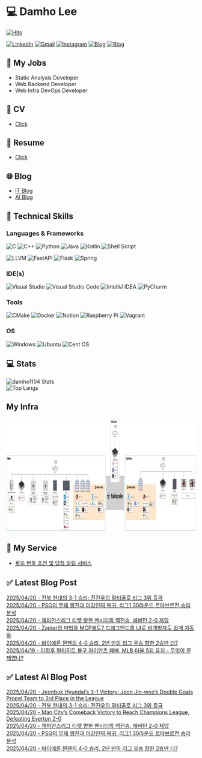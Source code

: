 
# 💻 Damho Lee

[![Hits](https://hits.seeyoufarm.com/api/count/incr/badge.svg?url=https%3A%2F%2Fgithub.com%2Fdamho1104&count_bg=%233D9CC8&title_bg=%23555555&icon=&icon_color=%23E7E7E7&title=hits&edge_flat=false)](https://hits.seeyoufarm.com)  

[![LinkedIn](https://img.shields.io/badge/Linkedin-%230077B5.svg?style=flat&logo=linkedin&logoColor=white)](https://www.linkedin.com/in/damho1104/)
[![Gmail](https://img.shields.io/badge/Gmail-D14836?style=flat&logo=gmail&logoColor=white)](mailto:damho1104@gmail.com)
[![Instagram](https://img.shields.io/badge/Instargram-%23E4405F.svg?style=flat&logo=Instagram&logoColor=white)](https://www.instagram.com/damho1104/)
[![Blog](https://img.shields.io/badge/Blog-%23000000.svg?style=flat&logo=Tistory&logoColor=white)](https://dmomo.co.kr/)
[![Blog](https://img.shields.io/badge/Blog-%23000000.svg?style=flat&logo=WordPress&logoColor=white)](https://blog.ai.dmomo.co.kr/)

## 📃 My Jobs
- Static Analysis Developer
- Web Backend Developer
- Web Infra DevOps Developer

## 📰 CV
- [Click](https://resume.dmomo.net/damho.lee/resume)  

## 📘 Resume
- [Click](https://damho1104.notion.site/8af3191b9815406d95708d9a0cea5a9e)  

## 🌐 Blog
- [IT Blog](https://dmomo.co.kr/)
- [AI Blog](https://blog.ai.dmomo.co.kr/)

## 💪 Technical Skills
### Languages & Frameworks
![C](https://img.shields.io/badge/c-%2300599C.svg?style=flat&logo=c&logoColor=white)
![C++](https://img.shields.io/badge/c++-%2300599C.svg?style=flat&logo=c%2B%2B&logoColor=white)
![Python](https://img.shields.io/badge/Python-3776AB.svg?&style=flat&logo=Python&logoColor=white)
![Java](https://img.shields.io/badge/java-%23ED8B00.svg?style=flat&logo=openjdk&logoColor=white)
![Kotlin](https://img.shields.io/badge/Kotlin-%237F52FF.svg?style=flat&logo=Kotlin&logoColor=white)
![Shell Script](https://img.shields.io/badge/Shell_script-%23121011.svg?style=flat&logo=gnu-bash&logoColor=white)  
  
![LLVM](https://img.shields.io/badge/LLVM/Clang-000B1D.svg?&style=flat&logo=LLVM&logoColor=white)
![FastAPI](https://img.shields.io/badge/FastAPI-005571?style=flat&logo=fastapi)
![Flask](https://img.shields.io/badge/Flask-%23000.svg?style=flat&logo=flask&logoColor=white)
![Spring](https://img.shields.io/badge/Springboot-%236DB33F.svg?style=flat&logo=spring&logoColor=white)
  
  
### IDE(s)
![Visual Studio](https://img.shields.io/badge/Visual%20Studio-5C2D91.svg?style=flat&logo=visual-studio&logoColor=white) 
![Visual Studio Code](https://img.shields.io/badge/Visual%20Studio%20Code-0078d7.svg?style=flat&logo=visual-studio-code&logoColor=white)
![IntelliJ IDEA](https://img.shields.io/badge/IntelliJIDEA-000000.svg?style=flat&logo=intellij-idea&logoColor=white) 
![PyCharm](https://img.shields.io/badge/PyCharm-143?style=flat&logo=pycharm&logoColor=black&color=black&labelColor=green) 


### Tools
![CMake](https://img.shields.io/badge/CMake-%23008FBA.svg?style=flat&logo=cmake&logoColor=white)
![Docker](https://img.shields.io/badge/docker-%230db7ed.svg?style=flat&logo=docker&logoColor=white)
![Notion](https://img.shields.io/badge/Notion-%23000000.svg?style=flat&logo=notion&logoColor=white)
![Raspberry Pi](https://img.shields.io/badge/-RaspberryPi-C51A4A?style=flat&logo=Raspberry-Pi)
![Vagrant](https://img.shields.io/badge/Vagrant-%231563FF.svg?style=flat&logo=vagrant&logoColor=white)


### OS
![Windows](https://img.shields.io/badge/Windows-0078D6?style=flat&logo=windows&logoColor=white)
![Ubuntu](https://img.shields.io/badge/Ubuntu-E95420?style=flat&logo=ubuntu&logoColor=white)
![Cent OS](https://img.shields.io/badge/Cent%20OS-002260?style=flat&logo=centos&logoColor=F0F0F0)


## :computer: Stats
![damho1104 Stats](https://github-readme-stats.vercel.app/api?username=damho1104&hide=issues&show_icons=true&theme=dark)  
![Top Langs](https://github-readme-stats.vercel.app/api/top-langs/?username=damho1104&layout=compact&theme=dark)


## My Infra
<div align="center">
    <p>
    <img src="imgs/infra.png" alt="infra" style="width: 1200px; height: 300px;">
    </p>
</div>


## 📣 My Service
- [로또 번호 추천 및 당첨 알림 서비스](https://lotto.dmomo.co.kr/)  


## ✅ Latest Blog Post

[2025/04/20 - 전북 현대의 3-1 승리: 전진우의 멀티골로 리그 3위 등극](https://dmomo.co.kr/319) <br/>
[2025/04/20 - PSG의 무패 행진과 이강인의 복귀: 리그1 30라운드 르아브르전 승리 분석](https://dmomo.co.kr/318) <br/>
[2025/04/20 - 챔피언스리그 티켓 향한 맨시티의 역전승, 에버턴 2-0 제압](https://dmomo.co.kr/317) <br/>
[2025/04/20 - Zapier의 마법을 MCP에도? 드래그앤드롭 UI로 비개발자도 쉽게 자동화](https://dmomo.co.kr/316) <br/>
[2025/04/20 - 바이에른 뮌헨의 4-0 승리, 2년 만의 리그 우승 향한 2승만 더?](https://dmomo.co.kr/315) <br/>
[2025/04/19 - 이정후 멀티히트 불구 자이언츠 패배, MLB 타율 5위 유지 - 무엇이 문제였나?](https://dmomo.co.kr/314) <br/>

## ✅ Latest AI Blog Post
[2025/04/20 - Jeonbuk Hyundai’s 3-1 Victory: Jeon Jin-woo’s Double Goals Propel Team to 3rd Place in the League](https://blog.ai.dmomo.co.kr/trend/1685) <br/>
[2025/04/20 - 전북 현대의 3-1 승리: 전진우의 멀티골로 리그 3위 등극](https://blog.ai.dmomo.co.kr/trend/1683) <br/>
[2025/04/20 - Man City’s Comeback Victory to Reach Champions League, Defeating Everton 2-0](https://blog.ai.dmomo.co.kr/trend/1680) <br/>
[2025/04/20 - 챔피언스리그 티켓 향한 맨시티의 역전승, 에버턴 2-0 제압](https://blog.ai.dmomo.co.kr/trend/1675) <br/>
[2025/04/20 - PSG의 무패 행진과 이강인의 복귀: 리그1 30라운드 르아브르전 승리 분석](https://blog.ai.dmomo.co.kr/trend/1672) <br/>
[2025/04/20 - 바이에른 뮌헨의 4-0 승리, 2년 만의 리그 우승 향한 2승만 더?](https://blog.ai.dmomo.co.kr/trend/1669) <br/>

